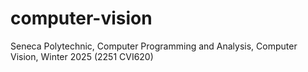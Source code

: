 # computer-vision

Seneca Polytechnic, Computer Programming and Analysis, Computer Vision, Winter 2025 (2251 CVI620)